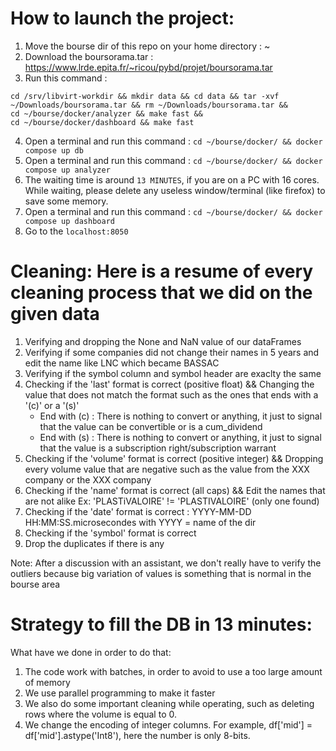 # How to launch the project:

1. Move the bourse dir of this repo on your home directory :  ~
2. Download the boursorama.tar : https://www.lrde.epita.fr/~ricou/pybd/projet/boursorama.tar
3. Run this command :

```
cd /srv/libvirt-workdir && mkdir data && cd data && tar -xvf ~/Downloads/boursorama.tar && rm ~/Downloads/boursorama.tar &&
cd ~/bourse/docker/analyzer && make fast &&
cd ~/bourse/docker/dashboard && make fast
```

4. Open a terminal and run this command : `cd ~/bourse/docker/ && docker compose up db`
5. Open a terminal and run this command : `cd ~/bourse/docker/ && docker compose up analyzer`
6. The waiting time is around `13 MINUTES`, if you are on a PC with 16 cores. While waiting, please delete any useless window/terminal (like firefox) to save some memory.
7. Open a terminal and run this command : `cd ~/bourse/docker/ && docker compose up dashboard`
8. Go to the `localhost:8050`


# Cleaning: Here is a resume of every cleaning process that we did on the given data  ###

1. Verifying and dropping the None and NaN value of our dataFrames
2. Verifying if some companies did not change their names in 5 years and edit the name like LNC which became BASSAC
3. Verifying if the symbol column and symbol header are exaclty the same
4. Checking if the 'last' format is correct (positive float) && Changing the value that does not match the format such as the ones that ends with a '(c)' or a '(s)'
     - End with (c) : There is nothing to convert or anything, it just to signal that the value can be convertible or is a cum_dividend
     - End with (s) : There is nothing to convert or anything, it just to signal that the value is a subscription right/subscription warrant
5. Checking if the 'volume' format is correct (positive integer) && Dropping every volume value that are negative such as the value from the XXX company or the XXX company
6. Checking if the 'name' format is correct (all caps) && Edit the names that are not alike Ex:  'PLASTiVALOIRE' != 'PLASTIVALOIRE' (only one found)
7. Checking if the 'date' format is correct : YYYY-MM-DD HH:MM:SS.microsecondes with YYYY = name of the dir
8. Checking if the 'symbol' format is correct
9. Drop the duplicates if there is any

Note:
After a discussion with an assistant, we don't really have to verify the outliers because big variation of values is something that is normal in the bourse area

# Strategy to fill the DB in 13 minutes:

What have we done in order to do that:

1. The code work with batches, in order to avoid to use a too large amount of memory
2. We use parallel programming to make it faster
3. We also do some important cleaning while operating, such as deleting rows where the volume is equal to 0.
4. We change the encoding of integer columns. For example, df['mid'] = df['mid'].astype('Int8'), here the number is only 8-bits.
